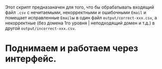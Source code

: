 Этот скрипт предназаначен для того, что бы обрабатывать входящий файл `.csv` с нечитаемыми, некорректными и ошибочными `Email` и помещает исправленные `Email`ы в один файл `output/correct-xxx.csv`, а некорректные (без домена 1го уровня | неподходящий домен и т.д.) в другой `output/incorrect-xxx.csv`.

<h1>Поднимаем и работаем через интерфейс.</h1>
